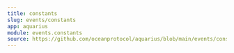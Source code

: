 ```yaml
---
title: constants
slug: events/constants
app: aquarius
module: events.constants
source: https://github.com/oceanprotocol/aquarius/blob/main/events/constants.py
---
```

